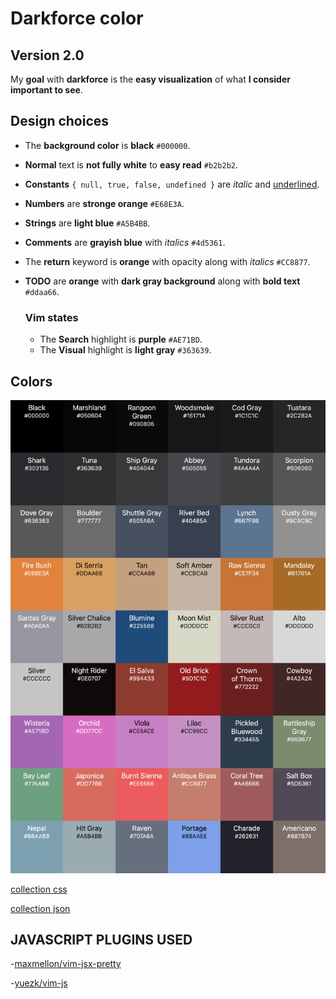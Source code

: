 # Darkforce color

## Version 2.0

My **goal** with **darkforce** is the **easy visualization** of what **I consider important to see**.

## Design choices

- The **background color** is **black** `#000000`.

- **Normal** text is **not fully white** to **easy read** `#b2b2b2`.

- **Constants** `{ null, true, false, undefined }` are *italic* and <u>underlined</u>.

- **Numbers** are **stronge orange** `#E68E3A`.

- **Strings** are **light blue** `#A5B4BB`.

- **Comments** are **grayish blue** with *italics* `#4d5361`.

- The **return** keyword is **orange** with opacity along with *italics* `#CC8877`.

- **TODO** are  **orange** with **dark gray background**  along with **bold text** `#ddaa66`.



  ### Vim states

  - The **Search** highlight is **purple** `#AE71BD`.
  - The **Visual** highlight is **light gray** `#363639`.

## Colors

![collection](./screenshots/Darkforce-vim-colors.png)

[collection css](./screenshots/Darkforce-vim-colors.css)

[collection json](./screenshots/Darkforce-vim-colors.json)


## JAVASCRIPT PLUGINS USED

-[maxmellon/vim-jsx-pretty](https://github.com/MaxMEllon/vim-jsx-pretty)

-[yuezk/vim-js](https://github.com/yuezk/vim-js)

